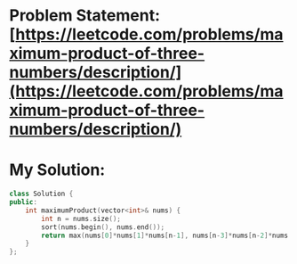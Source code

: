 # Problem Statement: [https://leetcode.com/problems/maximum-product-of-three-numbers/description/](https://leetcode.com/problems/maximum-product-of-three-numbers/description/)
# My Solution: 
```cpp
class Solution {
public:
    int maximumProduct(vector<int>& nums) {
        int n = nums.size();
        sort(nums.begin(), nums.end());
        return max(nums[0]*nums[1]*nums[n-1], nums[n-3]*nums[n-2]*nums[n-1]);
    }
};
```
